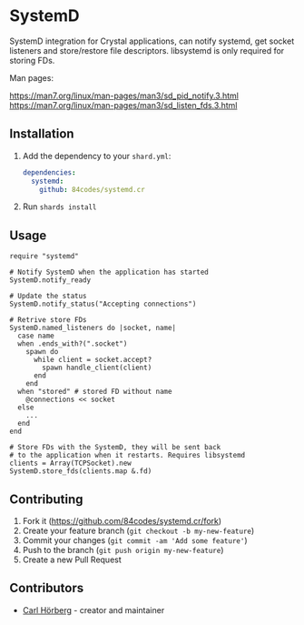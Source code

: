 # SystemD

SystemD integration for Crystal applications, can notify systemd, get socket listeners and store/restore file descriptors. libsystemd is only required for storing FDs.

Man pages:

https://man7.org/linux/man-pages/man3/sd_pid_notify.3.html
https://man7.org/linux/man-pages/man3/sd_listen_fds.3.html

## Installation

1. Add the dependency to your `shard.yml`:

   ```yaml
   dependencies:
     systemd:
       github: 84codes/systemd.cr
   ```

2. Run `shards install`

## Usage

```crystal
require "systemd"

# Notify SystemD when the application has started
SystemD.notify_ready

# Update the status
SystemD.notify_status("Accepting connections")

# Retrive store FDs
SystemD.named_listeners do |socket, name|
  case name
  when .ends_with?(".socket")
    spawn do
      while client = socket.accept?
        spawn handle_client(client)
      end
    end
  when "stored" # stored FD without name
    @connections << socket
  else
    ...
  end
end

# Store FDs with the SystemD, they will be sent back
# to the application when it restarts. Requires libsystemd
clients = Array(TCPSocket).new
SystemD.store_fds(clients.map &.fd)
```

## Contributing

1. Fork it (<https://github.com/84codes/systemd.cr/fork>)
2. Create your feature branch (`git checkout -b my-new-feature`)
3. Commit your changes (`git commit -am 'Add some feature'`)
4. Push to the branch (`git push origin my-new-feature`)
5. Create a new Pull Request

## Contributors

- [Carl Hörberg](https://github.com/carlhoerberg) - creator and maintainer
